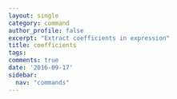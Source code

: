 ```yaml
---
layout: single
category: command
author_profile: false
excerpt: "Extract coefficients in expression"
title: coefficients
tags:
comments: true
date: '2016-09-17'
sidebar:
  nav: "commands"
---
```

